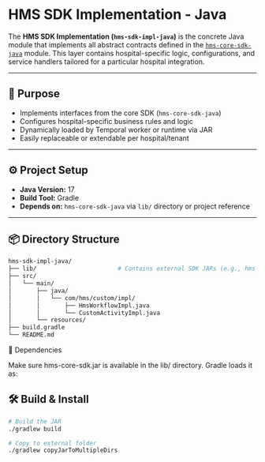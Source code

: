 # HMS SDK Implementation - Java

The **HMS SDK Implementation (`hms-sdk-impl-java`)** is the concrete Java module that implements all abstract contracts defined in the [`hms-core-sdk-java`](../hms-core-sdk-java/) module. This layer contains hospital-specific logic, configurations, and service handlers tailored for a particular hospital integration.

---

## 🚀 Purpose

- Implements interfaces from the core SDK (`hms-core-sdk-java`)
- Configures hospital-specific business rules and logic
- Dynamically loaded by Temporal worker or runtime via JAR
- Easily replaceable or extendable per hospital/tenant

---

## ⚙️ Project Setup

- **Java Version:** 17
- **Build Tool:** Gradle
- **Depends on:** `hms-core-sdk-java` via `lib/` directory or project reference

---

## 📦 Directory Structure

```bash
hms-sdk-impl-java/
├── lib/                       # Contains external SDK JARs (e.g., hms-core-sdk.jar)
├── src/
│   └── main/
│       ├── java/
│       │   └── com/hms/custom/impl/
│       │       ├── HmsWorkflowImpl.java
│       │       └── CustomActivityImpl.java
│       └── resources/
├── build.gradle
└── README.md

```

🔗 Dependencies

Make sure hms-core-sdk.jar is available in the lib/ directory. Gradle loads it as:

## 🛠 Build & Install

```bash
# Build the JAR
./gradlew build

# Copy to external folder
./gradlew copyJarToMultipleDirs